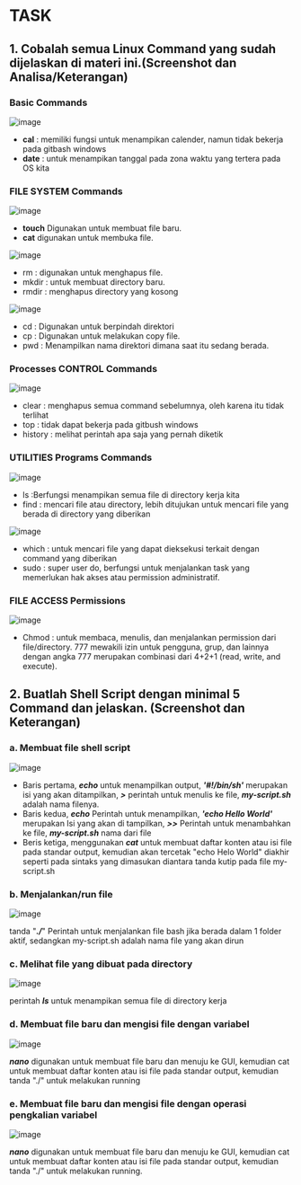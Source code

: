 # TASK
## 1. Cobalah semua Linux Command yang sudah dijelaskan di materi ini.(Screenshot dan Analisa/Keterangan)
### Basic Commands
![image](https://user-images.githubusercontent.com/75010847/157004870-1f648cb7-3d03-404f-9365-ed8154474ecc.png)
- **cal** : memiliki fungsi untuk menampikan calender, namun tidak bekerja pada gitbash windows
- **date** : untuk menampikan tanggal pada zona waktu yang tertera pada OS kita
### FILE SYSTEM Commands
![image](https://user-images.githubusercontent.com/75010847/157005816-0e6936d3-8793-48ec-b6f2-412821ae91fa.png)

- **touch** Digunakan untuk membuat file baru.
- **cat** digunakan untuk membuka file.

![image](https://user-images.githubusercontent.com/75010847/157008725-9259e7c0-0f3c-44d7-aa9d-6a1d5929c9f7.png)
- rm : digunakan untuk menghapus file.
- mkdir : untuk membuat directory baru.
- rmdir : menghapus directory yang kosong

![image](https://user-images.githubusercontent.com/75010847/157012161-3905532f-c868-47c7-ace9-d55ca0ce37cf.png)
- cd : Digunakan untuk berpindah direktori
- cp : Digunakan untuk melakukan copy file.
- pwd : Menampilkan nama direktori dimana saat itu sedang berada. 

### Processes CONTROL Commands
![image](https://user-images.githubusercontent.com/75010847/157012857-5053f730-8f1e-4fed-9f9e-994d1c1fa4a5.png)
- clear : menghapus semua command sebelumnya, oleh karena itu tidak terlihat
- top : tidak dapat bekerja pada gitbush windows
- history : melihat perintah apa saja yang pernah diketik

### UTILITIES Programs Commands
![image](https://user-images.githubusercontent.com/75010847/157016812-cc0fdf4e-703f-462f-beb4-344a521e50ea.png)

- ls :Berfungsi menampikan semua file di directory kerja kita
- find : mencari file atau directory, lebih ditujukan untuk mencari file yang berada di directory yang diberikan

![image](https://user-images.githubusercontent.com/75010847/157017058-14d87026-d7f2-45c1-955c-db1571c7e1d1.png)
- which : untuk mencari file yang dapat dieksekusi terkait dengan command yang diberikan
- sudo : super user do, berfungsi untuk menjalankan task yang memerlukan hak akses atau permission administratif.

### FILE ACCESS Permissions
![image](https://user-images.githubusercontent.com/75010847/157015695-a10ac117-4625-4ef8-9d21-38abbd5ab1bc.png)

- Chmod : untuk membaca, menulis, dan menjalankan permission dari file/directory. 777 mewakili izin untuk pengguna, grup, dan lainnya  dengan angka 777 merupakan combinasi dari 4+2+1 (read, write, and execute).


## 2. Buatlah Shell Script dengan minimal 5 Command dan jelaskan. (Screenshot dan Keterangan)

### a. Membuat file shell script

![image](https://user-images.githubusercontent.com/75010847/156996276-6051ef1e-8f0c-463e-99e1-379524f5c6ea.png)

- Baris pertama, ***echo*** untuk menampilkan output, ***'#!/bin/sh'*** merupakan isi yang akan ditampilkan, ***>*** perintah untuk menulis ke file, ***my-script.sh*** adalah nama filenya. 
- Baris kedua, ***echo*** Perintah untuk menampilkan, ***'echo Hello World'*** merupakan Isi yang akan di tampilkan, ***>>*** Perintah untuk menambahkan ke file, ***my-script.sh*** nama dari file
- Beris ketiga, menggunakan ***cat*** untuk membuat daftar konten atau isi file pada standar output, kemudian akan tercetak "echo Helo World" diakhir seperti pada sintaks yang dimasukan diantara tanda kutip pada file my-script.sh

### b. Menjalankan/run file
![image](https://user-images.githubusercontent.com/75010847/156999584-53faf432-5054-4022-ba39-98a51061102a.png)

tanda "***./***" Perintah untuk menjalankan file bash jika berada dalam 1 folder aktif, sedangkan my-script.sh adalah nama file yang akan dirun

### c. Melihat file yang dibuat pada directory
![image](https://user-images.githubusercontent.com/75010847/157000335-1358d054-7c22-4683-a5c2-60b8e0817340.png)

perintah ***ls*** untuk menampikan semua file di directory kerja 

### d. Membuat file baru dan mengisi file dengan variabel
![image](https://user-images.githubusercontent.com/75010847/157001911-538a78bf-8b5e-48bd-a0ba-787267f08570.png)

***nano*** digunakan untuk membuat file baru dan menuju ke GUI, kemudian cat untuk membuat daftar konten atau isi file pada standar output, kemudian tanda "./" untuk melakukan running

### e. Membuat file baru dan mengisi file dengan operasi pengkalian variabel
![image](https://user-images.githubusercontent.com/75010847/157003874-2e151b4f-7dcb-4e4f-bfe0-5a90e4f235bb.png)

***nano*** digunakan untuk membuat file baru dan menuju ke GUI, kemudian cat untuk membuat daftar konten atau isi file pada standar output, kemudian tanda "./" untuk melakukan running. 


